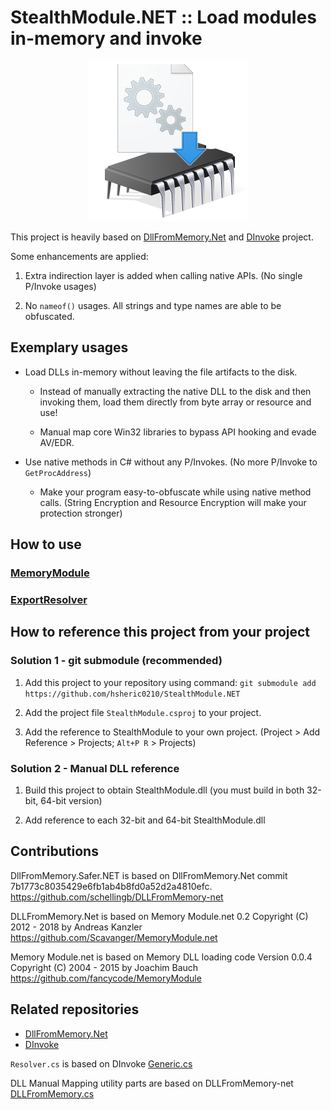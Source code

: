 # StealthModule.NET :: Load modules in-memory and invoke

<p align="center" style="text-align:center">
    <img alt="Logo image" src="logo.png">
</p>

This project is heavily based on [DllFromMemory.Net](https://github.com/schellingb/DLLFromMemory-net/) and [DInvoke](https://github.com/TheWover/DInvoke) project.

Some enhancements are applied:

1. Extra indirection layer is added when calling native APIs. (No single P/Invoke usages)

2. No `nameof()` usages. All strings and type names are able to be obfuscated.

## Exemplary usages

* Load DLLs in-memory without leaving the file artifacts to the disk.

    * Instead of manually extracting the native DLL to the disk and then invoking them, load them directly from byte array or resource and use!

    * Manual map core Win32 libraries to bypass API hooking and evade AV/EDR.

* Use native methods in C# without any P/Invokes. (No more P/Invoke to `GetProcAddress`)

    * Make your program easy-to-obfuscate while using native method calls. (String Encryption and Resource Encryption will make your protection stronger)

## How to use

### [MemoryModule](StealthModule/MemoryModule.md)

### [ExportResolver](StealthModule/ExportResolver.md)

## How to reference this project from your project

### Solution 1 - git submodule (recommended)

1. Add this project to your repository using command: `git submodule add https://github.com/hsheric0210/StealthModule.NET`

2. Add the project file `StealthModule.csproj` to your project.

3. Add the reference to StealthModule to your own project. (Project > Add Reference > Projects; `Alt+P R` > Projects)

### Solution 2 - Manual DLL reference

1. Build this project to obtain StealthModule.dll (you must build in both 32-bit, 64-bit version)

2. Add reference to each 32-bit and 64-bit StealthModule.dll

## Contributions

DllFromMemory.Safer.NET is based on DllFromMemory.Net commit 7b1773c8035429e6fb1ab4b8fd0a52d2a4810efc.
https://github.com/schellingb/DLLFromMemory-net

DLLFromMemory.Net is based on Memory Module.net 0.2
Copyright (C) 2012 - 2018 by Andreas Kanzler
https://github.com/Scavanger/MemoryModule.net

Memory Module.net is based on Memory DLL loading code Version 0.0.4
Copyright (C) 2004 - 2015 by Joachim Bauch
https://github.com/fancycode/MemoryModule

## Related repositories

* [DllFromMemory.Net](https://github.com/schellingb/DLLFromMemory-net)
* [DInvoke](https://github.com/TheWover/DInvoke)

`Resolver.cs` is based on DInvoke [Generic.cs](https://github.com/TheWover/DInvoke/blob/15924897d9992ae90ec43aaf3b74915df3e4518b/DInvoke/DInvoke/DynamicInvoke/Generic.cs)

DLL Manual Mapping utility parts are based on DLLFromMemory-net [DLLFromMemory.cs](https://github.com/schellingb/DLLFromMemory-net/blob/7b1773c8035429e6fb1ab4b8fd0a52d2a4810efc/DLLFromMemory.cs#)
